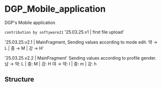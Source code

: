 # DGP_Mobile_application
DGP's Mobile application

`contribution by softyware21`
'25.03.25.v1 | first file upload'

'25.03.25.v2.1 | MainFragment, Sending values according to mode edit.
약 → L | 중 → M | 강 → H'

'25.03.25.v2.2 | MainFragment' Sending values according to profile gender.
남 → 약: L | 중: M | 강: H
여 → 약: l | 중: m | 강: h

## Structure